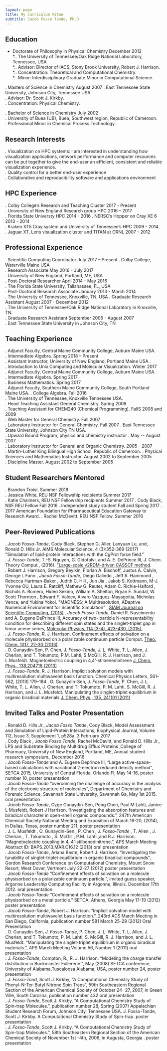 ```yaml
---
layout: page
title: My Curriculum Vitae
subtitle: Jacob Fosso Tande, Ph.D
---
```



## **Education**
  * Doctorate of Philosophy in Physical Chemistry              December  2012   
    *.. The University of Tennessee/Oak Ridge National Laboratory, Tennessee, USA  
    *.. Advisor: Director of IACS, Stony Brook University, Robert J. Harrison.  
    *.. Concentration: Theoretical and Computational Chemistry.   
    *.. Minor: Interdisciplinary Graduate Minor in Computational Science.   

  . Masters of Science in Chemistry                               August  2007
    . East Tennessee State University, Johnson City, Tennessee USA   
    . Advisor: Dr. Scott J. Kirkby.   
    . Concentration: Physical Chemistry.    

  . Bachelor of Science in Chemistry                                July  2002   
    . University of Buea (UB), Buea, Southwest region, Republic of Cameroon.    
    . Professional Minor in Chemical Process Technology.   

## **Research Interests**
  . Visualization on HPC systems: I am interested in understanding how visualization applications, network performance and computer resources can be put together to give the end-user an efficient, consistent and reliable visualization experience.   
  . Quality control for a better end-user experience   
  . Collaborative and reproducibility software and applications environment     

## **HPC Experience** 
   . Colby College’s Research and Teaching Cluster                 2017 - Present   
   . University of New England Research group HPC                    2016 – 2017   
   . Florida State Universty HPC                                     2014 - 2016
   . NERSC’s Hopper on Cray XE 6                                     2013 - 2014    
   . Kraken XT5 Cray system and University of Tennessee’s HPC        2009 - 2014   
   . Jaguar XT, Lens visualization cluster and TITAN at ORNL         2007 - 2012   

## **Professional  Experience**   
 . Scientific Computing Coordinator                          July 2017 – Present
   . Colby College, Waterville Maine USA  
 . Research Associate                                        May 2016 - July 2017    
   . University of New England, Portland, ME, USA   
 . Post-Doctoral Researcher                                 April 2014 - May 2016   
   . The Florida State University, Tallahassee, FL, USA    
 . Post-Doctoral Research Associate                      January 2013 - March 2014   
   . The University of Tennessee, Knoxville, TN, USA
 . Graduate Research Assistant                          August 2007 - December 2012   
   . The University of Tennessee/Oak Ridge National Laboratory in Knoxville, TN.  
 . Graduate Research Assistant                          September 2005 - August 2007   
   . East Tennessee State University  in Johnson City, TN

## **Teaching Experience**    
 . Adjunct Faculty, Central Maine Community College, Auburn Maine USA.     
   . Intermediate Algebra.                                       Spring 2018 – Present   
 . Assistant Instructor,  University of New England, Portland Maine USA .    
   . Introduction to Unix Computing and Molecular Visualization.           Winter 2017   
 . Adjunct Faculty, Central Maine Community College, Auburn Maine USA.   
   . Intermediate Algebra.                                                 Spring 2017    
 . Business Mathematics.                                                   Spring 2017    
 . Adjunct Faculty, Southern Maine Community College, South Portland Maine USA.
   . College Algebra.                                                        Fall 2016   
 . The University of Tennessee, Knoxville Tennessee USA.     
   . Head Teaching Assistant General Chemistry.                            Spring 2009   
   . Teaching Assistant for CHEM240 (Chemical Programming).        FallS 2008 and 2009   
   . Web Master for General Chemistry.                                       Fall 2007   
   . Laboratory Instructor for General Chemistry.                            Fall 2007
 . East Tennessee State University, Johnson City TN USA.  
   . Upward Bound Program, physics and chemistry instructor .       May -- August 2007   
   . Laboratory Instructor for General and Organic Chemistry.              2005 - 2007   
 . Martin-Luther King Bilingual High School, Republic of Cameroon.
   . Physical Sciences and Mathematics Instructor.        August 2002 to September 2005      
   . Discipline Master.                                   August 2002 to September 2005  

## **Student Researchers Mentored**   
 . Brandon Troisi.                                                          Summer 2018   
 . Jessica White, REU NSF Fellowship recipients                             Summer 2017  
 . Katie Chalmers, REU NSF Fellowship recipients                            Summer 2017 
 . Cody Black, NSF REU Fellow                                                 Fall 2016
 . Independent study student                                     Fall and Spring 2017
   . 2017 American Foundation for Pharmaceutical Education Gateway to Research Award.
 . Rachel McDevitt. REU NSF Fellow.                                         Summer 2016 

## **Peer-Reviewed Publications**

 . *Jacob Fosso-Tande*, Cody Black,  Stephen G. Aller, Lanyuan Lu, and, Ronald D. Hills Jr. AIMS Molecular Science, 4 (3):352-369  (2017) "Simulation of lipid-protein interactions with the CgProt force field."       
 . *J. Fosso-Tande*, T.-S. Nguyen, G. Gidofalvi, and A. E. DePrince III, J. Chem. Theory     Comput., (2016). ["Large-scale v2RDM-driven CASSCF method](http://dx.doi.org/10.1021/acs.jctc.6b00190).   
 . Robert J. Harrison, Gregory Beylkin, Florian A. Bischoff, Justus A. Calvin, George I. Fann , *Jacob Fosso-Tande*, Diego Galindo , Jeff R. Hammond , Rebecca Hartman-Baker , Judith	C. Hill , Jun Jia , Jakob S. Kottmann, M-J. Yvonne OU, Laura E. Ratcliff, Mathew G. Reuter, Adam C. Richie-Halford , Nichols A. Romero, Hideo Sekino, William A. Shelton, Bryan E. Sundal, W. Scott Thornton , Edward F. Valeev, Alvaro Vazquez-Mayagoitia, Nicholas Vence, and Yukina Yokoi. "MADNESS: A Multiresolution, ADaptive Numerical Environment for Scientific Simulation" , [SIAM Journal on Scientific Computing, (2015)](http://epubs.siam.org/doi/10.1137/15M1026171)
 . *Jacob Fosso-Tande*, Daniel R. Nascimento and A. Eugene DePrince III, Accuracy  of two- particle N-representability condition for describing different spin states and the singlet-triplet gap in linear acene series, [Molecular Physics, 114 (3-4), 423-430, (2015).](http://dx.doi.org/10.1080/00268976.2015.1078008)    
 . *J. Fosso-Tande*, R. J. Harrison. Confinement effects of solvation on a molecule physisorbed on  a polarizable continuum particle Comput. [Theo. Chem. 1017, 22-30 (2013)](https://doi.org/10.1016/j.comptc.2013.05.006)           
 . O. Gunaydin-Sen, P. Chen, J. *Fosso-Tande, J.* L. White, T. L. Allen, J. Cherian, and T. Tokumoto, P.M. Lahti, S.McGill, R. J. Harrison, and J. L.Musfeldt. Magnetoelectric coupling in 4,4’-stilbenedinitrene [J. Chem. Phys., 138,204716 (2013)](http://dx.doi.org/10.1063/1.4807053)    
 . *J. Fosso-Tande*, R. J. Harrison. Implicit solvation models with multiresolution multiwavelet basis function. Chemical Physics Letters, 561–562, (2013) 179–184
 . O. Gunaydin-Sen, *J. Fosso-Tande*, P. Chen, J. L. White, T. L. Allen, J. Cherian, and T. Tokumoto, P. M. Lahti, S. McGill, R. J. Harrison, and J. L. Musfeldt. Manipulating the singlet-triplet equilibrium in organic biradical materials [J. Chem. Phys., 135, 241101 (2011)](http://dx.doi.org/10.1063/1.3672101)       


## **Invited Talks and Poster Presentation**   

 . Ronald D. Hills Jr., *Jacob Fosso Tande*, Cody Black, Model Assessment and Simulation of Lipid-Protein Interactions, Biophysical Journal, Volume 112, Issue 3, Supplement 1, p528a, 3 February 2017        
 . Cody Black , *Jacob Fosso Tande*, Rachel McDavitt, and Ronald D. Hills Jr., LPS and Substrate Binding by Multidrug Efflux Proteins ,College of Pharmacy, University of New England, Portland, ME, Annual student research symposium., December 2016     
 . *Jacob Fosso-Tande* and A. Eugene Deprince III, “Large active-space-based calculations with variational 2-electron reduced density method”, SETCA 2015, University of Central Florida, Orlando Fl, May 14-16,  poster number 10, poster presentation     
 . *Jacob Fosso-Tande*  “overcoming the challenge of accuracy in the analysis of the electronic structure of molecules”, Department of Chemistry and Forensic Science, Savannah State University, Savannah Ga, May 1st 2015. oral presentation    
 . *Jacob Fosso-Tande*,  Ozge Gunaydin-Sen, Peng Chen, Paul M Lahti, Janice L Musfeldt, Robert J Harrison. “Investigating the absorption features and biradical character in open-shell organic compounds.”,  247th American Chemical Society National Meeting and Exposition of March 16-20, (2014), in Dallas, Texas, poster number 211.  poster presentation    
 . J. L. Musfeldt , O. Gunaydin-Sen , P. Chen , *J. Fosso-Tande* , T. Allen , J. Cherian , T. Tokumoto , S. McGill , P.M. Lahti ,and R.J. Harrison. “Magnetoelectric coupling in 4, 4’-stilbenedinitrene.”, APS March Meeting Abstract ID: BAPS.2013.MAR.C16.12 (2013) oral presentation    
 . *Jacob Fosso-Tande*,  Ariana Beste, Robert J. Harrison. “Investigating the tunability of singlet-triplet equilibrium in organic biradical compounds”, Gordon Research Conference on Computational Chemistry, Mount Snow Resort, West Dover, Vertmont	July 22-27 (2012)  poster presentation      
 . *Jacob Fosso-Tande*  “Confinement effects of solvation on a molecule physisorbed on a polarizable continuum particle.”, invited guess speaker, Argonne Leadership Computing Facility in Argonne, Illinois. December 17th 2012. oral presentation     
 . *Jacob Fosso-Tande*  “Confinement effects of solvation on a molecule physisorbed on a metal particle.” SETCA, Athens, Georgia May 17-19 (2012) poster presentation       
 . *Jacob Fosso-Tande*, Robert J. Harrison. “Implicit solvation model with multiresolution multiwavelet basis function.”, 243rd ACS March Meeting in San Diego, California,	publication number 581  March 25-29 (2012) Oral Presentation     
 . O. Gunaydin-Sen, *J. Fosso-Tande*, P. Chen, J. L. White, T. L. Allen, J. Cherian, and T. Tokumoto, P. M. Lahti, S. McGill, R. J. Harrison, and J. L. Musfeldt. “Manipulating the singlet-triplet equilibrium in organic biradical materials.”, APS March Meeting Volume 56, Number 1 (2011) oral presentation      
 . *J. Fosso-Tande*, Compton, R.,  R. J. Harrison. “Modeling the charge transfer distribution in Buckminster Fullerene.”, May (2008) SETCA conference, University of Alabama,Tuscaloosa Alabama, USA,  poster number 24, poster presentation     
 . *J. Fosso-Tand*, Scott J. Kirkby, “A Computational Chemistry Study of Phenyl-N-Ter-Butyl Nitrone Spin Traps”, 59th Southeastern Regional Section of the American Chemical Society of October 24 -27, 2007, in Green Ville, South Carolina, publication number 432 oral presentation        
 . *J. Fosso-Tande*, Scott J. Kirkby. “A Computational Chemistry Study of Spin-trap Molecules.”, publication number 28, Spring (2007)  Appalachian Student Research Forum, Johnson City, Tennessee USA. J. Fosso-Tande, Scott J. Kirkby. A Computational Chemistry Study of Spin-trap. poster presentation        
 . *J. Fosso-Tande*, Scott J. Kirkby. “A Computational Chemistry Study of Spin-trap Molecules.”, 58th Southeastern Regional Section of the American Chemical  Society of November 1st -4th, 2006, in Augusta, Georgia . poster presentation      





 
